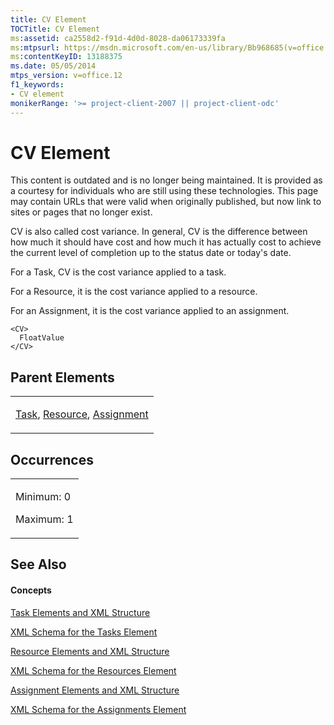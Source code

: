 ```yaml
---
title: CV Element
TOCTitle: CV Element
ms:assetid: ca2558d2-f91d-4d0d-8028-da06173339fa
ms:mtpsurl: https://msdn.microsoft.com/en-us/library/Bb968685(v=office.12)
ms:contentKeyID: 13188375
ms.date: 05/05/2014
mtps_version: v=office.12
f1_keywords:
- CV element
monikerRange: '>= project-client-2007 || project-client-odc'
---
```


# CV Element

This content is outdated and is no longer being maintained. It is provided as a courtesy for individuals who are still using these technologies. This page may contain URLs that were valid when originally published, but now link to sites or pages that no longer exist.

CV is also called cost variance. In general, CV is the difference between how much it should have cost and how much it has actually cost to achieve the current level of completion up to the status date or today's date.

For a Task, CV is the cost variance applied to a task.

For a Resource, it is the cost variance applied to a resource.

For an Assignment, it is the cost variance applied to an assignment.

    <CV>
      FloatValue
    </CV>

## Parent Elements

<table>
<colgroup>
<col style="width: 100%" />
</colgroup>
<tbody>
<tr class="odd">
<td><p><a href="bb968487(v=office.12).md">Task</a>, <a href="bb968715(v=office.12).md">Resource</a>, <a href="bb968611(v=office.12).md">Assignment</a></p></td>
</tr>
</tbody>
</table>

## Occurrences

<table>
<colgroup>
<col style="width: 100%" />
</colgroup>
<tbody>
<tr class="odd">
<td><p>Minimum: 0</p>
<p>Maximum: 1</p></td>
</tr>
</tbody>
</table>

## See Also

#### Concepts

[Task Elements and XML Structure](bb968475\(v=office.12\).md)

[XML Schema for the Tasks Element](bb968415\(v=office.12\).md)

[Resource Elements and XML Structure](bb968445\(v=office.12\).md)

[XML Schema for the Resources Element](bb968511\(v=office.12\).md)

[Assignment Elements and XML Structure](bb968738\(v=office.12\).md)

[XML Schema for the Assignments Element](bb968414\(v=office.12\).md)

